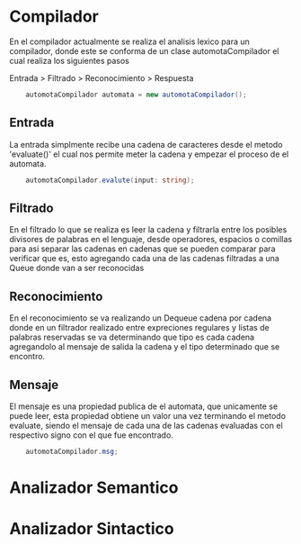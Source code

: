 # Compilador

En el compilador actualmente se realiza el analisis lexico para un compilador, donde este se conforma de un clase automotaCompilador el cual realiza los siguientes pasos

Entrada > Filtrado > Reconocimiento > Respuesta

``` c#
    automotaCompilador automata = new automotaCompilador();
```

## Entrada
La entrada simplmente recibe una cadena de caracteres desde el metodo 'evaluate()' el cual nos permite meter la cadena y empezar el proceso de el automata.
``` c#
    automotaCompilador.evalute(input: string);
```
## Filtrado
En el filtrado lo que se realiza es leer la cadena y filtrarla entre los posibles divisores de palabras en el lenguaje, desde operadores, espacios o comillas para asi separar las cadenas en cadenas que se pueden comparar para verificar que es, esto agregando cada una de las cadenas filtradas a una Queue donde van a ser reconocidas

## Reconocimiento

En el reconocimiento se va realizando un Dequeue cadena por cadena donde en un filtrador realizado entre expreciones regulares y listas de palabras reservadas se va determinando que tipo es cada cadena agregandolo al mensaje de salida la cadena y el tipo determinado que se encontro.

## Mensaje

El mensaje es una propiedad publica de el automata, que unicamente se puede leer, esta propiedad obtiene un valor una vez terminando el metodo evaluate, siendo el mensaje de cada una de las cadenas evaluadas con el respectivo signo con el que fue encontrado.

``` c#
    automotaCompilador.msg;
```

# Analizador Semantico


# Analizador Sintactico
